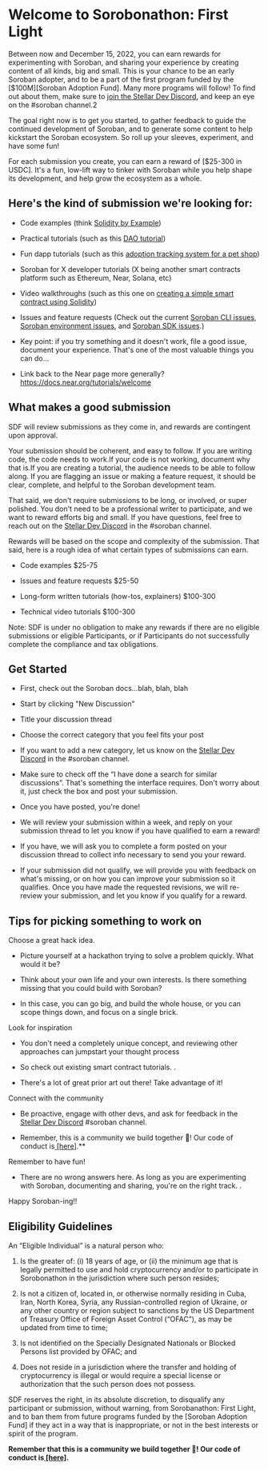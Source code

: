 # Welcome to Sorobonathon: First Light

  

Between now and December 15, 2022, you can earn rewards for experimenting with Soroban, and sharing your experience by creating content of all kinds, big and small. This is your chance to be an early Soroban adopter, and to be a part of the first program funded by the [$100M][Soroban Adoption Fund]. Many more programs will follow! To find out about them, make sure to [join the Stellar Dev Discord](https://discord.gg/sp8zfb4qH6), and keep an eye on the #soroban channel.2

  

The goal right now is to get you started, to gather feedback to guide the continued development of Soroban, and to generate some content to help kickstart the Soroban ecosystem. So roll up your sleeves, experiment, and have some fun!

  

For each submission you create, you can earn a reward of [$25-300 in USDC]. It's a fun, low-lift way to tinker with Soroban while you help shape its development, and help grow the ecosystem as a whole.

## Here's the kind of submission we're looking for:

-   Code examples (think [Solidity by Example](https://solidity-by-example.org/))
    
-   Practical tutorials (such as this [DAO tutorial](https://docs.near.org/develop/relevant-contracts/dao))
    
-   Fun dapp tutorials (such as this [adoption tracking system for a pet shop](https://trufflesuite.com/blog/learn-ethereum-the-fun-way-with-our-pet-shop-tutorial/))
    
-   Soroban for X developer tutorials (X being another smart contracts platform such as Ethereum, Near, Solana, etc)
    
-   Video walkthroughs (such as this one on [creating a simple smart contract using Solidity](https://www.youtube.com/watch?v=bNXJNeaYl8Q))
    
-   Issues and feature requests (Check out the current [Soroban CLI issues](https://github.com/stellar/soroban-cli/issues), [Soroban environment issues](https://github.com/stellar/rs-soroban-env/issues), and [Soroban SDK issues](https://github.com/stellar/rs-soroban-sdk/issues).)
    
-   Key point: if you try something and it doesn't work, file a good issue, document your experience. That's one of the most valuable things you can do…
    
-   Link back to the Near page more generally? https://docs.near.org/tutorials/welcome
    

## What makes a good submission

SDF will review submissions as they come in, and rewards are contingent upon approval.

  

Your submission should be coherent, and easy to follow. If you are writing code, the code needs to work.If your code is not working, document why that is.If you are creating a tutorial, the audience needs to be able to follow along. If you are flagging an issue or making a feature request, it should be clear, complete, and helpful to the Soroban development team.

  

That said, we don't require submissions to be long, or involved, or super polished. You don't need to be a professional writer to participate, and we want to reward efforts big and small. If you have questions, feel free to reach out on the [Stellar Dev Discord](https://discord.gg/sp8zfb4qH6) in the #soroban channel.

Rewards will be based on the scope and complexity of the submission. That said, here is a rough idea of what certain types of submissions can earn.

-   Code examples $25-75
    
-   Issues and feature requests $25-50
    
-   Long-form written tutorials (how-tos, explainers) $100-300
    
-   Technical video tutorials $100-300
    

Note: SDF is under no obligation to make any rewards if there are no eligible submissions or eligible Participants, or if Participants do not successfully complete the compliance and tax obligations.

## Get Started

-   First, check out the Soroban docs…blah, blah, blah
    
-   Start by clicking "New Discussion"
    
-   Title your discussion thread
    
-   Choose the correct category that you feel fits your post
    

-   If you want to add a new category, let us know on the [Stellar Dev Discord](https://discord.gg/UxsRyqpyBn) in the #soroban channel.
    

-   Make sure to check off the “I have done a search for similar discussions”. That's something the interface requires. Don't worry about it, just check the box and post your submission.
    
-   Once you have posted, you're done!
    
-   We will review your submission within a week, and reply on your submission thread to let you know if you have qualified to earn a reward!
    
-   If you have, we will ask you to complete a form posted on your discussion thread to collect info necessary to send you your reward.
    
-   If your submission did not qualify, we will provide you with feedback on what's missing, or on how you can improve your submission so it qualifies. Once you have made the requested revisions, we will re-review your submission, and let you know if you qualify for a reward.
    

## Tips for picking something to work on

Choose a great hack idea.

-   Picture yourself at a hackathon trying to solve a problem quickly. What would it be?
    
-   Think about your own life and your own interests. Is there something missing that you could build with Soroban?
    
-   In this case, you can go big, and build the whole house, or you can scope things down, and focus on a single brick.
    

Look for inspiration

-   You don't need a completely unique concept, and reviewing other approaches can jumpstart your thought process
    
-   So check out existing smart contract tutorials. .
    
-   There's a lot of great prior art out there! Take advantage of it!
    

Connect with the community

-   Be proactive, engage with other devs, and ask for feedback in the [Stellar Dev Discord](https://discord.gg/UxsRyqpyBn) #soroban channel.
    
-   Remember, this is a community we build together 💪! Our code of conduct is[ \[here\]]([https://www.stellar.org/community/code-of-conduct](https://www.stellar.org/community/code-of-conduct)).**
    

Remember to have fun!

-   There are no wrong answers here. As long as you are experimenting with Soroban, documenting and sharing, you're on the right track. .
    

Happy Soroban-ing!!

## Eligibility Guidelines

An “Eligible Individual” is a natural person who:

1.  Is the greater of: (i) 18 years of age, or (ii) the minimum age that is legally permitted to use and hold cryptocurrency and/or to participate in Sorobonathon in the jurisdiction where such person resides;
    
2.  Is not a citizen of, located in, or otherwise normally residing in Cuba, Iran, North Korea, Syria, any Russian-controlled region of Ukraine, or any other country or region subject to sanctions by the US Department of Treasury Office of Foreign Asset Control (“OFAC”), as may be updated from time to time;
    
3.  Is not identified on the Specially Designated Nationals or Blocked Persons list provided by OFAC; and
    
4.  Does not reside in a jurisdiction where the transfer and holding of cryptocurrency is illegal or would require a special license or authorization that the such person does not possess.
    

SDF reserves the right, in its absolute discretion, to disqualify any participant or submission, without warning, from Sorobanathon: First Light, and to ban them from future programs funded by the [Soroban Adoption Fund] if they act in a way that is inappropriate, or not in the best interests or spirit of the program.

**Remember that this is a community we build together 💪! Our code of conduct is[ \[here\]]([https://www.stellar.org/community/code-of-conduct](https://www.stellar.org/community/code-of-conduct)).**
